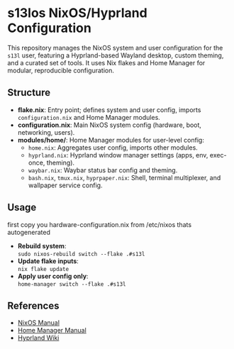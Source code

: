 # s13los NixOS/Hyprland Configuration

This repository manages the NixOS system and user configuration for the `s13l` user, featuring a Hyprland-based Wayland desktop, custom theming, and a curated set of tools. It uses Nix flakes and Home Manager for modular, reproducible configuration.

## Structure

- **flake.nix**: Entry point; defines system and user config, imports `configuration.nix` and Home Manager modules.
- **configuration.nix**: Main NixOS system config (hardware, boot, networking, users).
- **modules/home/**: Home Manager modules for user-level config:
  - `home.nix`: Aggregates user config, imports other modules.
  - `hyprland.nix`: Hyprland window manager settings (apps, env, exec-once, theming).
  - `waybar.nix`: Waybar status bar config and theming.
  - `bash.nix`, `tmux.nix`, `hyprpaper.nix`: Shell, terminal multiplexer, and wallpaper service config.

## Usage
first copy you hardware-configuration.nix from /etc/nixos thats autogenerated

- **Rebuild system**:  
  `sudo nixos-rebuild switch --flake .#s13l`
- **Update flake inputs**:  
  `nix flake update`
- **Apply user config only**:  
  `home-manager switch --flake .#s13l`

## References

- [NixOS Manual](https://nixos.org/manual/nixos/stable/)
- [Home Manager Manual](https://nix-community.github.io/home-manager/)
- [Hyprland Wiki](https://wiki.hyprland.org/)

